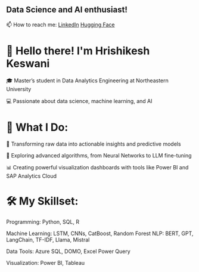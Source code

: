 ## Data Science and AI enthusiast! 
📫 How to reach me: [LinkedIn](https://www.linkedin.com/in/hrishikesh-keswani-0291b6181/) [Hugging Face](https://huggingface.co/heroiclunatic) 

# 👋 Hello there! I'm Hrishikesh Keswani

🎓 Master’s student in Data Analytics Engineering at Northeastern University

💻 Passionate about data science, machine learning, and AI

# 🌟 What I Do:

🚀 Transforming raw data into actionable insights and predictive models

🧠 Exploring advanced algorithms, from Neural Networks to LLM fine-tuning

📊 Creating powerful visualization dashboards with tools like Power BI and SAP Analytics Cloud

# 🛠 My Skillset:

Programming: Python, SQL, R

Machine Learning: LSTM, CNNs, CatBoost, Random Forest
NLP: BERT, GPT, LangChain, TF-IDF, Llama, Mistral

Data Tools: Azure SQL, DOMO, Excel Power Query

Visualization: Power BI, Tableau


